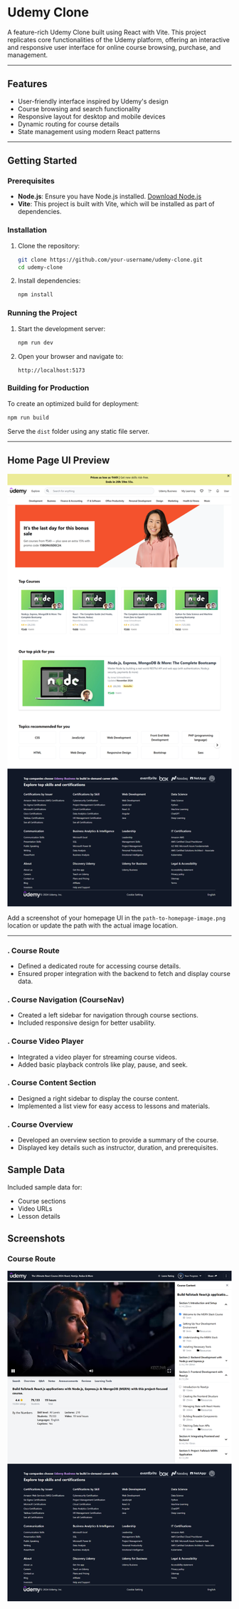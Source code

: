 # Udemy Clone

A feature-rich Udemy Clone built using React with Vite. This project replicates core functionalities of the Udemy platform, offering an interactive and responsive user interface for online course browsing, purchase, and management.

---

## Features

- User-friendly interface inspired by Udemy's design
- Course browsing and search functionality
- Responsive layout for desktop and mobile devices
- Dynamic routing for course details
- State management using modern React patterns

---

## Getting Started

### Prerequisites

- **Node.js**: Ensure you have Node.js installed. [Download Node.js](https://nodejs.org/)
- **Vite**: This project is built with Vite, which will be installed as part of dependencies.

### Installation

1. Clone the repository:

   ```bash
   git clone https://github.com/your-username/udemy-clone.git
   cd udemy-clone
   ```

2. Install dependencies:

   ```bash
   npm install
   ```

### Running the Project

1. Start the development server:

   ```bash
   npm run dev
   ```

2. Open your browser and navigate to:

   ```
   http://localhost:5173
   ```

### Building for Production

To create an optimized build for deployment:

```bash
npm run build
```

Serve the `dist` folder using any static file server.

---

## Home Page UI Preview

![Home Page Preview](./src/assets/HomePage.png)

Add a screenshot of your homepage UI in the `path-to-homepage-image.png` location or update the path with the actual image location.

---

### . **Course Route**
- Defined a dedicated route for accessing course details.
- Ensured proper integration with the backend to fetch and display course data.

### . **Course Navigation (CourseNav)**
- Created a left sidebar for navigation through course sections.
- Included responsive design for better usability.

### . **Course Video Player**
- Integrated a video player for streaming course videos.
- Added basic playback controls like play, pause, and seek.

### . **Course Content Section**
- Designed a right sidebar to display the course content.
- Implemented a list view for easy access to lessons and materials.

### . **Course Overview**
- Developed an overview section to provide a summary of the course.
- Displayed key details such as instructor, duration, and prerequisites.

## Sample Data
Included sample data for:
- Course sections
- Video URLs
- Lesson details

## Screenshots
### Course Route
![Course Route Screenshot](./src/assets/coursePlayer.png)


